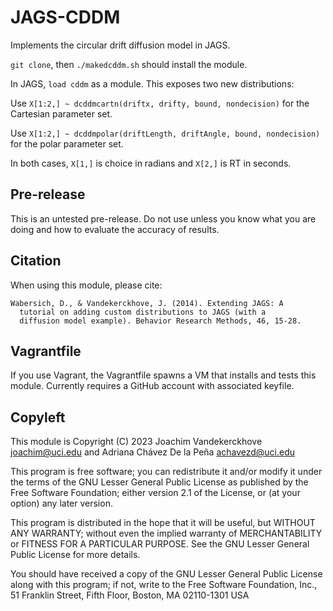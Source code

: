 # JAGS-CDDM

Implements the circular drift diffusion model in JAGS.

`git clone`, then `./makedcddm.sh` should install the module.

In JAGS, `load cddm` as a module.  This exposes two new distributions:

Use `X[1:2,] ~ dcddmcartn(driftx, drifty, bound, nondecision)` for the
Cartesian parameter set.

Use `X[1:2,] ~ dcddmpolar(driftLength, driftAngle, bound, nondecision)` for the
polar parameter set.

In both cases, `X[1,]` is choice in radians and `X[2,]` is RT in seconds.


## Pre-release

This is an untested pre-release.  Do not use unless you know what you are doing
and how to evaluate the accuracy of results.


## Citation

When using this module, please cite:

    Wabersich, D., & Vandekerckhove, J. (2014). Extending JAGS: A
      tutorial on adding custom distributions to JAGS (with a
      diffusion model example). Behavior Research Methods, 46, 15-28.


## Vagrantfile

If you use Vagrant, the Vagrantfile spawns a VM that installs and tests this
module.  Currently requires a GitHub account with associated keyfile.


## Copyleft

This module is Copyright (C) 2023 Joachim Vandekerckhove <joachim@uci.edu>
and Adriana Chávez De la Peña <achavezd@uci.edu>

This program is free software; you can redistribute it and/or modify
it under the terms of the GNU Lesser General Public License as published by
the Free Software Foundation; either version 2.1 of the License, or
(at your option) any later version.

This program is distributed in the hope that it will be useful,
but WITHOUT ANY WARRANTY; without even the implied warranty of
MERCHANTABILITY or FITNESS FOR A PARTICULAR PURPOSE.  See the
GNU Lesser General Public License for more details.

You should have received a copy of the GNU Lesser General Public License
along with this program; if not, write to the Free Software
Foundation, Inc., 51 Franklin Street, Fifth Floor, Boston, MA 02110-1301  USA
